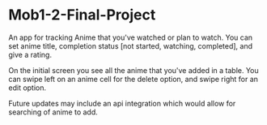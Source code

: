 # Mob1-2-Final-Project

An app for tracking Anime that you've watched or plan to watch. You can set anime title, completion status [not started, watching, completed], and give a rating.

On the initial screen you see all the anime that you've added in a table. You can swipe left on an anime cell for the delete option, and swipe right for an edit option.

Future updates may include an api integration which would allow for searching of anime to add.
